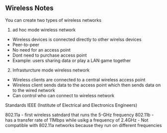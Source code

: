 ## Wireless Notes

You can create two types of wireless networks
1. ad hoc mode wireless network
  - Wireless devices is connected directly to other wirelss devices
  - Peer-to-peer 
  - No need for an access point
  - Dont need to purchase access point
  - Example: users sharing data or play a LAN game together
2. Infrasturcture mode wireless network
  - Wireless clients are connected to a central wireless access point
  - Wireless client sends data to the access point which then sends data on to the wired network
  - Can control who can connect to wireless network
  
Standards
IEEE (Institute of Electrical and Electronics Engineers)

  802.11a
    - first wireless satndard that runs the 5-GHz frequency
   802.11b
    - has a transfer rate of 11Mbps while usikg a frequency of 2.4GHz
    - Not compatible with 802.11a networks because they run on different frequencies
    
